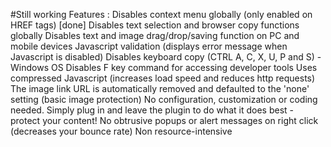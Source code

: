 #Still working
Features : 
Disables context menu globally (only enabled on HREF tags) [done]
Disables text selection and browser copy functions globally 
Disables text and image drag/drop/saving function on PC and mobile devices
Javascript validation (displays error message when Javascript is disabled) 
Disables keyboard copy (CTRL A, C, X, U, P and S) - Windows OS 
Disables F key command for accessing developer tools
Uses compressed Javascript (increases load speed and reduces http requests)
The image link URL is automatically removed and defaulted to the 'none' setting (basic image protection)
No configuration, customization or coding needed. Simply plug in and leave the plugin to do what it does best - protect your content!
No obtrusive popups or alert messages on right click (decreases your bounce rate)
Non resource-intensive
